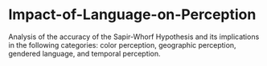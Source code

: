# Impact-of-Language-on-Perception
Analysis of the accuracy of the Sapir-Whorf Hypothesis and its implications in the following categories: color perception, geographic perception, gendered language, and temporal perception. 
